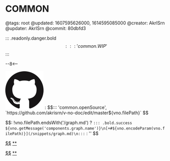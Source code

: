 # COMMON

@tags: root
@updated: 1607595626000, 1614595085000
@creator: AkrISrn
@updater: AkrISrn
@commit: 80dbfd3

::: .readonly.danger.bold $$::: 'common.WIP' $$
:::

--8<--

![](/uploads/images/github.png "#16")
: $$::: 'common.openSource', `https://github.com/akrisrn/v-no-doc/edit/master${vno.filePath}` $$

$$: !vno.filePath.endsWith('/graph.md') ? `::: .bold.success ${vno.getMessage('components.graph.name')}\n[+#${vno.encodeParam(vno.filePath)}](/snippets/graph.md)\n:::` : '' $$

[$$](/uploads/dist/scripts/common.js)
[**](/uploads/dist/styles/common.css)

[$$](/uploads/dist/scripts/provider.js)
[**](/uploads/dist/styles/provider.css)
